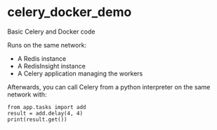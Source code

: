 # celery_docker_demo
Basic Celery and Docker code

Runs on the same network:
- A Redis instance
- A RedisInsight instance
- A Celery application managing the workers

Afterwards, you can call Celery from a python interpreter on the same network with:
```
from app.tasks import add
result = add.delay(4, 4)
print(result.get())
```
